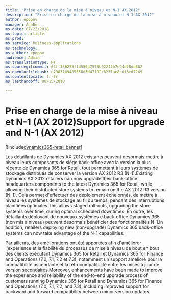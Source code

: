 ```yaml
---
title: "Prise en charge de la mise à niveau et N-1 AX 2012"
description: "Prise en charge de la mise à niveau et N-1 AX 2012"
author: epopov
manager: AnnBe
ms.date: 07/22/2018
ms.topic: article
ms.prod: 
ms.service: business-applications
ms.technology: 
ms.author: epopov
audience: Admin
ms.translationtype: HT
ms.sourcegitcommit: 62ff356275ffd55047573b9224fb7c94df8dd602
ms.openlocfilehash: e79031b9485656d3d47f92c6231ae8edf3ed7249
ms.contentlocale: fr-fr
ms.lasthandoff: 08/15/2018

---
```

#  <a name="support-for-upgrade-and-n-1-ax-2012"></a><span data-ttu-id="ded8e-103">Prise en charge de la mise à niveau et N-1 (AX 2012)</span><span class="sxs-lookup"><span data-stu-id="ded8e-103">Support for upgrade and N-1 (AX 2012)</span></span>

[!include[dynamics365-retail banner](../includes/dynamics365-retail.md)]




<span data-ttu-id="ded8e-104">Les détaillants de Dynamics AX 2012 existants peuvent désormais mettre à niveau leurs composants de siège back-office avec la version la plus récente de Dynamics 365 for Retail, tout permettant à leurs systèmes de stockage distribués de conserver la version AX 2012 R3 (N-1).</span><span class="sxs-lookup"><span data-stu-id="ded8e-104">Existing Dynamics AX 2012 retailers can now upgrade their back-office headquarters components to the latest Dynamics 365 for Retail, while allowing their distributed store systems to remain on the AX 2012 R3 version (N-1).</span></span>
<span data-ttu-id="ded8e-105">Cela permet d'effectuer des déploiement échelonnés, de mettre à niveau les systèmes de stockage au fil du temps, pendant des interruptions planifiées optimales.</span><span class="sxs-lookup"><span data-stu-id="ded8e-105">This allows staged roll-outs, upgrading the store systems over time, during optimal scheduled downtimes.</span></span> <span data-ttu-id="ded8e-106">En outre, les détaillants déployant de nouveaux systèmes e back-office Dynamics 365 (non mis à niveau) peuvent désormais bénéficier des fonctionnalités N-1.</span><span class="sxs-lookup"><span data-stu-id="ded8e-106">In addition, retailers deploying new (non-upgrade) Dynamics 365 back-office systems can now take advantage of the N-1 capabilities.</span></span>

<span data-ttu-id="ded8e-107">Par ailleurs, des améliorations ont été apportées afin d'améliorer l'expérience et la fiabilité du processus de mise à niveau de bout en bout des clients exécutant Dynamics 365 for Retail et Dynamics 365 for Finance and Operations (7.0, 7.1, 7.2 et 7.3), notamment un support amélioré pour la compatibilité ascendante et la rétrocompatibilité entre les mises à jour de version secondaires.</span><span class="sxs-lookup"><span data-stu-id="ded8e-107">Moreover, enhancements have been made to improve the experience and reliability of the end-to-end upgrade process of customers running Dynamics 365 for Retail and Dynamics 365 for Finance and Operations (7.0, 7.1, 7.2, and 7.3), including improved support for backward and forward compatibility between minor version updates.</span></span>

